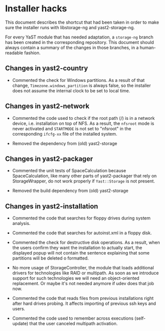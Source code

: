 # Installer hacks

This document describes the shortcut that had been taken in order to make sure
the installer runs with libstorage-ng and yast2-storage-ng.

For every YaST module that has needed adaptation, a `storage-ng` branch has been
created in the corresponding repository. This document should always contain a
summary of the changes in those branches, in a human-readable fashion.

## Changes in yast2-country

* Commented the check for Windows partitions. As a result of that change,
  `Timezone.windows_partition` is always false, so the installer does not
  assume the internal clock to be set to local time.

## Changes in yast2-network

* Commented the code used to check if the root path (/) is in a network device,
  i.e. installation on top of NFS. As a result, the `nfsroot` mode is never
  activated and `STARTMODE` is not set to "nfsroot" in the corresponding
  `ifcfg-xx` file of the installed system.

* Removed the dependency from (old) yast2-storage

## Changes in yast2-packager

* Commented the unit tests of SpaceCalculation because SpaceCalculation, like
  many other parts of yast2-packager that rely on StorageWrapper, do not work
  properly if `Yast::Storage` is not present.

* Removed the build dependency from (old) yast2-storage

## Changes in yast2-installation

* Commented the code that searches for floppy drives during system analysis.

* Commented the code that searches for autoinst.xml in a floppy disk.

* Commented the check for destructive disk operations. As a result, when the
  users confirm they want the installation to actually start, the displayed
  popup will not contain the sentence explaining that some partitions will be
  deleted o formatted.

* No more usage of StorageController, the module that loads additional drivers
  for technologies like RAID or multipath. As soon as we introduce support for
  such technologies we will need an object-oriented replacement. Or maybe it's
  not needed anymore if udev does that job now.

* Commented the code that reads files from previous installations right after
  hard drives probing. It affects importing of previous ssh keys and users.

* Commented the code used to remember across executions (self-update) that the
  user canceled multipath activation.
